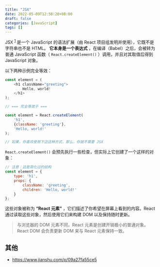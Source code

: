 ```yaml
---
title: "JSX"
date: 2022-05-09T12:58:20+08:00
draft: false
categories: [JavaScript]
tags: []
---
```


JSX <sup>[1]</sup> 是一个 JavaScript 的语法扩展（由 React 项目组发明并使用），它既不是字符串也不是 HTML。 **它本身是一个表达式** ，在编译（Babel）之后，会被转为普通 JavaScript 函数（ `React.createElement()` ）调用，并且对其取值后得到 JavaScript 对象。

<!--more-->

以下两种示例完全等效：

```js
const element = (
    <h1 className="greeting">
        Hello, world!
    </h1>
);

// === 完全等效于 ===

const element = React.createElement(
    'h1',
    {className: 'greeting'},
    'Hello, world!'
);

// 如果，你喜欢使用下边这种方式，那么，你就不需要 JSX
```

`React.createElement()` 会预先执行一些检查，但实际上它创建了一个这样的对象：

```js
// 注意：这是简化过的结构
const element = {
    type: 'h1',
    props: {
        className: 'greeting',
        children: 'Hello, world!'
    }
};
```

这些对象被称为 __“React 元素”__ ，它们描述了你希望在屏幕上看到的内容。React 通过读取这些对象，然后使用它们来构建 DOM 以及保持随时更新。


> 与浏览器的 DOM 元素不同，React 元素是创建开销极小的普通对象。React DOM 会负责更新 DOM 来与 React 元素保持一致。


## 其他

- https://www.jianshu.com/p/09a27fa55ce5


[1]: https://zh-hans.reactjs.org/docs/introducing-jsx.html
